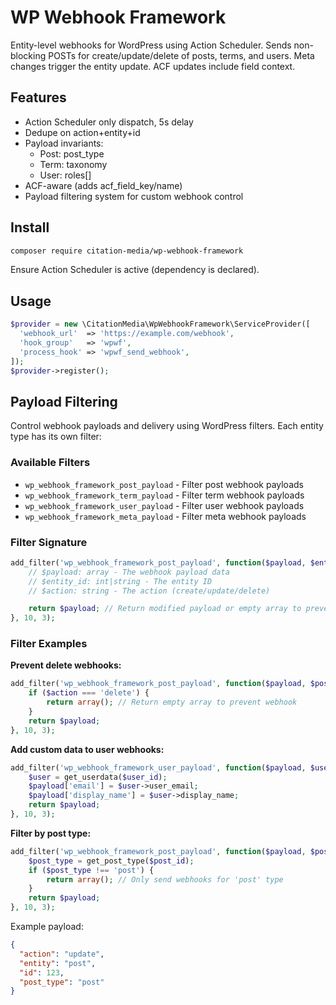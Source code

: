 # WP Webhook Framework

Entity-level webhooks for WordPress using Action Scheduler. Sends non-blocking POSTs for create/update/delete of posts, terms, and users. Meta changes trigger the entity update. ACF updates include field context.

## Features
- Action Scheduler only dispatch, 5s delay
- Dedupe on action+entity+id
- Payload invariants:
  - Post: post_type
  - Term: taxonomy
  - User: roles[]
- ACF-aware (adds acf_field_key/name)
- Payload filtering system for custom webhook control

## Install
```bash
composer require citation-media/wp-webhook-framework
```
Ensure Action Scheduler is active (dependency is declared).

## Usage
```php
$provider = new \CitationMedia\WpWebhookFramework\ServiceProvider([
  'webhook_url'  => 'https://example.com/webhook',
  'hook_group'   => 'wpwf',
  'process_hook' => 'wpwf_send_webhook',
]);
$provider->register();
```

## Payload Filtering

Control webhook payloads and delivery using WordPress filters. Each entity type has its own filter:

### Available Filters
- `wp_webhook_framework_post_payload` - Filter post webhook payloads
- `wp_webhook_framework_term_payload` - Filter term webhook payloads
- `wp_webhook_framework_user_payload` - Filter user webhook payloads
- `wp_webhook_framework_meta_payload` - Filter meta webhook payloads

### Filter Signature
```php
add_filter('wp_webhook_framework_post_payload', function($payload, $entity_id, $action) {
    // $payload: array - The webhook payload data
    // $entity_id: int|string - The entity ID
    // $action: string - The action (create/update/delete)

    return $payload; // Return modified payload or empty array to prevent webhook
}, 10, 3);
```

### Filter Examples

**Prevent delete webhooks:**
```php
add_filter('wp_webhook_framework_post_payload', function($payload, $post_id, $action) {
    if ($action === 'delete') {
        return array(); // Return empty array to prevent webhook
    }
    return $payload;
}, 10, 3);
```

**Add custom data to user webhooks:**
```php
add_filter('wp_webhook_framework_user_payload', function($payload, $user_id, $action) {
    $user = get_userdata($user_id);
    $payload['email'] = $user->user_email;
    $payload['display_name'] = $user->display_name;
    return $payload;
}, 10, 3);
```

**Filter by post type:**
```php
add_filter('wp_webhook_framework_post_payload', function($payload, $post_id, $action) {
    $post_type = get_post_type($post_id);
    if ($post_type !== 'post') {
        return array(); // Only send webhooks for 'post' type
    }
    return $payload;
}, 10, 3);
```

Example payload:
```json
{
  "action": "update",
  "entity": "post",
  "id": 123,
  "post_type": "post"
}
```
